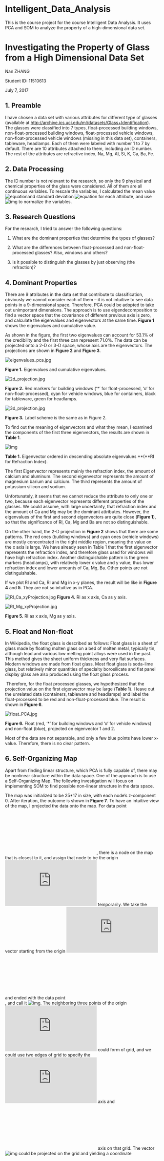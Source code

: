 # Intelligent_Data_Analysis
This is the course project for the course Intelligent Data Analysis. It uses PCA and SOM to analyze the property of a high-dimensional data set.

# Investigating the Property of Glass from a High Dimensional Data Set

 

Nan ZHANG

Student ID: 11510613

July 7, 2017

 

## 1. Preamble

I have chosen a data set with various attributes for different type of glasses (available at <http://archive.ics.uci.edu/ml/datasets/Glass+Identification>). The glasses were classified into 7 types, float-processed building windows, non-float-processed building windows, float-processed vehicle windows, non-float-processed vehicle windows (missing in this data set), containers, tableware, headlamps. Each of them were labeled with number 1 to 7 by default. There are 10 attributes attached to them, including an ID number. The rest of the attributes are refractive index, Na, Mg, Al, Si, K, Ca, Ba, Fe.

 

## 2. Data Processing

The ID number is not relevant to the research, so only the 9 physical and chemical properties of the glass were considered. All of them are all continuous variables. To rescale the variables, I calculated the mean value ![equation](http://latex.codecogs.com/svg.latex?\mu)and standard deviation ![equation](http://latex.codecogs.com/svg.latex?\sigma) for each attribute, and use ![img](http://latex.codecogs.com/svg.latex?\frac{x-\mu}{\sigma}) to normalize the variables.

 

## 3. Research Questions

For the research, I tried to answer the following questions:

  1. What are the dominant properties that determine the types of glasses?

  2. What are the differences between float-processed and non-float-processed glasses? Also, windows and others?

  3. Is it possible to distinguish the glasses by just observing (the refraction)?

 

## 4. Dominant Properties

There are 9 attributes in the data set that contribute to classification, obviously we cannot consider each of them – it is not intuitive to see data points in a 9-dimensional space. Therefore, PCA could be adopted to take out unimportant dimensions. The approach is to use eigendecomposition to find a vector space that the covariance of different previous axis is zero, and calculate the eigenvalues and eigenvectors at the same time. **Figure 1** shows the eigenvalues and cumulative value.

As shown in the figure, the first two eigenvalues can account for 53.1% of the credibility and the first three can represent 71.0%. The data can be projected onto a 2-D or 3-D space, whose axis are the eigenvectors. The projections are shown in **Figure 2** and **Figure 3**.

![eigenvalues_pca.jpg](resources/eigenvalues_pca.jpg)

**Figure 1.** Eigenvalues and cumulative eigenvalues.

![2d_projection.jpg](resources/2d_projection.jpg)

**Figure 2.** Red markers for building windows (‘*’ for float-processed, ‘o’ for non-float-processed), cyan for vehicle windows, blue for containers, black for tableware, green for headlamps.

![3d_projection.jpg](resources/3d_projection.jpg)

**Figure 3.** Label scheme is the same as in Figure 2.

 

To find out the meaning of eigenvectors and what they mean, I examined the components of the first three eigenvectors, the results are shown in **Table 1**.

 

![img](resources/tables.jpg)

**Table 1.** Eigenvector ordered in descending absolute eigenvalues **(**RI for Refraction Index).

 

The first Eigenvector represents mainly the refraction index, the amount of calcium and aluminum. The second eigenvector represents the amount of magnesium barium and calcium. The third represents the amount of potassium silicon and sodium. 

Unfortunately, it seems that we cannot reduce the attribute to only one or two, because each eigenvector represents different properties of the glasses. We could assume, with large uncertainty, that refraction index and the amount of Ca and Mg may be the dominant attributes. However, the eigenvalues of the first and second eigenvectors are quite close (**Figure 1**), so that the significance of RI, Ca, Mg and Ba are not so distinguishable.

On the other hand, the 2-D projection in **Figure 2** shows that there are some patterns. The red ones (building windows) and cyan ones (vehicle windows) are mostly concentrated in the right middle region, meaning the value on the x axis is large. We have already seen in Table 1 that the first eigenvector represents the refraction index, and therefore glass used for windows will have high refraction index. Another distinguishable pattern is the green markers (headlamps), with relatively lower x value and y value, thus lower refraction index and lower amounts of Ca, Mg, Ba. Other points are not distinguishable.

If we plot RI and Ca, RI and Mg in x-y planes, the result will be like in **Figure 4** and **5**. They are not so intuitive as in PCA.

![RI_Ca_xyProjection.jpg](resources/RI_Ca_xyProjection.jpg)
**Figure 4.** RI as x axis, Ca as y axis.

![RI_Mg_xyProjection.jpg](resources/RI_Mg_xyProjection.jpg)

**Figure 5.** RI as x axis, Mg as y axis.

 

## 5. Float and Non-float

In Wikipedia, the float glass is described as follows: Float glass is a sheet of glass made by floating molten glass on a bed of molten metal, typically tin, although lead and various low melting point alloys were used in the past. This method gives the sheet uniform thickness and very flat surfaces. Modern windows are made from float glass. Most float glass is soda-lime glass, but relatively minor quantities of specialty borosilicate and flat panel display glass are also produced using the float glass process.

​            Therefore, for the float processed glasses, we hypothesized that the projection value on the first eigenvector may be large (**Table 1**). I leave out the unrelated data (containers, tableware and headlamps) and label the float-processed to be red and non-float-processed blue. The result is shown in **Figure 6**.

 

![float_PCA.jpg](resources/float_PCA.jpg)

**Figure 6.** Float (red, ‘*’ for building windows and ‘o’ for vehicle windows) and non-float (blue), projected on eigenvector 1 and 2.

 

Most of the data are not separable, and only a few blue points have lower x-value. Therefore, there is no clear pattern.

 

## 6. Self-Organizing Map

Apart from finding linear structure, which PCA is fully capable of, there may be nonlinear structure within the data space. One of the approach is to use a Self-Organizing Map. The following investigation will focus on implementing SOM to find possible non-linear structure in the data space.

The map was initialized to be 25*17 in size, with each node’s z-component 0. After iteration, the outcome is shown in **Figure 7**. To have an intuitive view of the map, I projected the data onto the map. For data point ![img](http://latex.codecogs.com/svg.latex?P), there is a node on the map that is closest to it, and assign that node to be the origin ![img](http://latex.codecogs.com/svg.latex?O') temporarily. We take the vector starting from the origin ![img](http://latex.codecogs.com/svg.latex?O') and ended with the data point ![img](http://latex.codecogs.com/svg.latex?P), and call it ![img](http://latex.codecogs.com/svg.latex?\bold{v}). The neighboring three points of the origin ![img](http://latex.codecogs.com/svg.latex?O') could form of grid, and we could use two edges of grid to specify the ![img](http://latex.codecogs.com/svg.latex?x') axis and ![img](http://latex.codecogs.com/svg.latex?y') axis on that grid. The vector ![img](http://latex.codecogs.com/svg.latex?\bold{v}) could be projected on the grid and yielding a coordinate ![equation](http://latex.codecogs.com/svg.latex?(x',&space;y')), added by the coordinate of ![img](http://latex.codecogs.com/svg.latex?O') measured on the map, we could get the final coordinate of the point after projection. For each of the data, repeat the process. The projection on SOM is shown in **Figure 8**. The red ones and green ones are quite separate from each other, but the total pattern does not change significantly compared with **Figure 2**. And **Figure 7** shows that the map has folded to itself a lot, therefore maybe there is no nonlinear structure in the data set.

 

![SOM%203d.jpg](resources/SOM%203d.jpg)

**Figure 7.**

![map.jpg](resources/map.jpg)

**Figure 8.**

## 7. Conclusion

Overall, PCA can give a clear demonstration of the data set, and there is no significant nonlinear structure. Several components such as RI, Ca, Mg and Ba all contribute the data pattern. Interestingly, the building windows and headlamps are the most different glasses.
